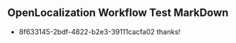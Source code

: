 ## OpenLocalization Workflow Test MarkDown
* 8f633145-2bdf-4822-b2e3-39111cacfa02 thanks!

<!--HONumber=Aug16_HO4-->


